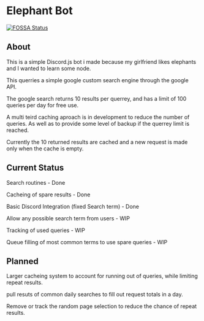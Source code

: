 # Elephant Bot
[![FOSSA Status](https://app.fossa.io/api/projects/git%2Bgithub.com%2FRedline404%2FdiscordBot.svg?type=shield)](https://app.fossa.io/projects/git%2Bgithub.com%2FRedline404%2FdiscordBot?ref=badge_shield)

## About

This is a simple Discord.js bot i made because my girlfriend likes elephants and I wanted to learn some node.

This querries a simple google custom search engine through the google API.

The google search returns 10 results per querrey, and has a limit of 100 queries per day for free use.

A multi teird caching aproach is in development to reduce the number of queries. As well as to provide some level of backup if the
querrey limit is reached.

Currently the 10 returned results are cached and a new request is made only when the cache is empty.

## Current Status

Search routines 											                    - Done

Cacheing of spare results 									              - Done

Basic Discord Integration (fixed Search term)  			    	- Done

Allow any possible search term from users				        	- WIP

Tracking of used queries									                - WIP

Queue filling of most common terms to use spare queries 	- WIP


## Planned

Larger cacheing system to account for running out of queries, while limiting repeat results.

pull resuts of common daily searches to fill out request totals in a day.

Remove or track the random page selection to reduce the chance of repeat results.
